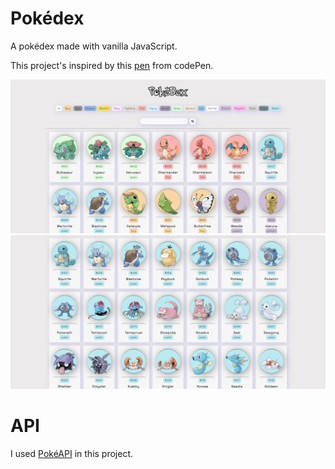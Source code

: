 # Pokédex

A pokédex made with vanilla JavaScript.

This project's inspired by this [pen](https://codepen.io/FlorinPop17/pen/gOYZxyE) from codePen.


![alt text](https://github.com/yuiji/pokedex/blob/master/images/pokedex-1.png)
![alt text](https://github.com/yuiji/pokedex/blob/master/images/pokedex-2.png)


# API
I used [PokéAPI](https://pokeapi.co) in this project.



